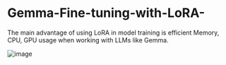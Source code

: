 # Gemma-Fine-tuning-with-LoRA-
The main advantage of using LoRA in model training is efficient Memory, CPU, GPU usage when working with LLMs like Gemma.

![image](https://github.com/arpitmathur2412/Fine-tuning-Gemma-with-LoRA-/assets/98715435/a4d6848c-a558-4666-9ec9-41d271d330c1)
